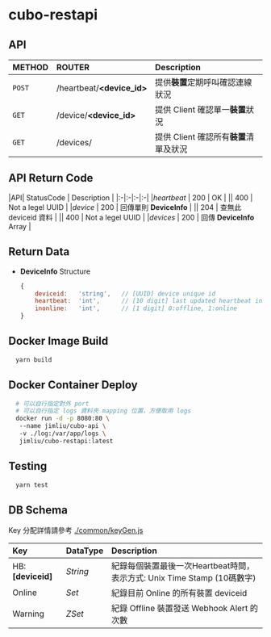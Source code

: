 # cubo-restapi

## API

|METHOD| ROUTER| Description |
|:-|:-|:-|
|`POST`| /heartbeat/**<device_id>** |提供**裝置**定期呼叫確認連線狀況|
|`GET` | /device/**<device_id>** |提供 Client 確認單一**裝置**狀況|
|`GET` | /devices/ |提供 Client 確認所有**裝置**清單及狀況|

## API Return Code

|API| StatusCode | Description |
|:-|:-|:-|:-|
|*heartbeat* | 200 |  OK |
|| 400 | Not a legel UUID |
|*device* | 200 | 回傳單則 **DeviceInfo** |
|| 204 | 查無此 deviceid 資料 |
|| 400 | Not a legel UUID |
|*devices* | 200 |  回傳 **DeviceInfo** Array |

## Return Data

* **DeviceInfo** Structure

    ```js
    {
        deviceid:   'string',   // [UUID] device unique id
        heartbeat:  'int',      // [10 digit] last updated heartbeat in Unix Time Stamp (to Second)
        inonline:   'int',      // [1 digit] 0:offline, 1:online
    }
    ```

## Docker Image Build

```bash
  yarn build
```

## Docker Container Deploy

```bash
  # 可以自行指定對外 port
  # 可以自行指定 logs 資料夾 mapping 位置，方便取用 logs
  docker run -d -p 8080:80 \ 
   --name jimliu/cubo-api \ 
   -v ./log:/var/app/logs \ 
   jimliu/cubo-restapi:latest
```

## Testing

```bash
  yarn test
```

## DB Schema

Key 分配詳情請參考 [./common/keyGen.js](./common/keyGen.js)

|Key|DataType|Description|
|:-|:-|:-|
|HB:**[deviceid]**|*String*|紀錄每個裝置最後一次Heartbeat時間，表示方式: Unix Time Stamp (10碼數字) |
|Online|*Set*|紀錄目前 Online 的所有裝置 deviceid |
|Warning|*ZSet*|紀錄 Offline 裝置發送 Webhook Alert 的次數 |
